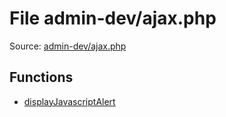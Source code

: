 File admin-dev/ajax.php
=========

Source: [admin-dev/ajax.php](https://github.com/PrestaShop/PrestaShop/blob/1.5.0.15/admin-dev/ajax.php)



Functions
---------

* [displayJavascriptAlert](function.displayJavascriptAlert.md)
